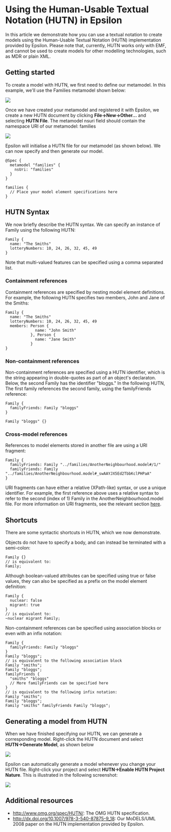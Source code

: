 # Using the Human-Usable Textual Notation (HUTN) in Epsilon

In this article we demonstrate how you can use a textual notation to create models using the Human-Usable Textual Notation (HUTN) implementation provided by Epsilon. Please note that, currently, HUTN works only with EMF, and cannot be used to create models for other modelling technologies, such as MDR or plain XML.

## Getting started

To create a model with HUTN, we first need to define our metamodel. In this example, we\'ll use the Families metamodel shown below:

![](families.png)

Once we have created your metamodel and registered it with Epsilon, we create a new HUTN document by clicking **File→New→Other\...** and selecting **HUTN File**. The metamodel nsuri field should contain the namespace URI of our metamodel: families

![](create.png)

Epsilon will initialise a HUTN file for our metamodel (as shown below). We can now specify and then generate our model.

    @Spec {
      metamodel "families" {
        nsUri: "families"
      }
    }

    families {
      // Place your model element specifications here
    }

## HUTN Syntax


We now briefly describe the HUTN syntax. We can specify an instance of Family using the following HUTN:

    Family {
      name: "The Smiths"
      lotteryNumbers: 10, 24, 26, 32, 45, 49
    }

Note that multi-valued features can be specified using a comma separated list.

### Containment references

Containment references are specified by nesting model element definitions. For example, the following HUTN specifies two members, John and Jane of the Smiths:

    Family {
      name: "The Smiths"
      lotteryNumbers: 10, 24, 26, 32, 45, 49
      members: Person {
                 name: "John Smith"
               }, Person {
                 name: "Jane Smith"
               }
    }

### Non-containment references

Non-containment references are specified using a HUTN identifier, which is the string appearing in double-quotes as part of an object\'s declaraton. Below, the second Family has the identifier "bloggs." In the following HUTN, The first family references the second family, using the familyFriends reference:

    Family {
      familyFriends: Family "bloggs"
    }

    Family "bloggs" {}

### Cross-model references

References to model elements stored in another file are using a URI fragment:

    Family {
      familyFriends: Family "../families/AnotherNeighbourhood.model#/1/"
      familyFriends: Family "../families/AnotherNeighbourhood.model#_swAAYJX5Ed2TbbKclPHPaA"
    }

URI fragments can have either a relative (XPath-like) syntax, or use a unique identifier. For example, the first reference above uses a relative syntax to refer to the second (index of 1) Family in the AnotherNeighbourhood.model file. For more information on URI fragments, see the relevant section [here](http://learning.infocollections.com/ebook%202/Computer/Programming/Java/Eclipse.Modeling.Framework/0131425420_ch13lev1sec2.html).

## Shortcuts

There are some syntactic shortcuts in HUTN, which we now demonstrate.

Objects do not have to specify a body, and can instead be terminated with a semi-colon:

    Family {}
    // is equivalent to:
    Family;

Although boolean-valued attributes can be specified using true or false values, they can also be specified as a prefix on the model element definition:

    Family {
      nuclear: false
      migrant: true
    }
    // is equivalent to:
    ~nuclear migrant Family;

Non-containment references can be specified using association blocks or even with an infix notation:

    Family {
      familyFriends: Family "bloggs"
    }
    Family "bloggs";
    // is equivalent to the following association block
    Family "smiths";
    Family "bloggs";
    familyFriends {
      "smiths" "bloggs"
      // More familyFriends can be specified here
    }
    // is equivalent to the following infix notation:
    Family "smiths";
    Family "bloggs";
    Family "smiths" familyFriends Family "bloggs";

## Generating a model from HUTN

When we have finished specifying our HUTN, we can generate a corresponding model. Right-click the HUTN document and select **HUTN→Generate Model**, as shown below

![](generate.png)

Epsilon can automatically generate a model whenever you change your HUTN file. Right-click your project and select **HUTN→Enable HUTN Project Nature**. This is illustrated in the following screenshot:

![](nature.png)

## Additional resources

- <http://www.omg.org/spec/HUTN/>: The OMG HUTN specification.
- <http://dx.doi.org/10.1007/978-3-540-87875-9_18>: Our MoDELS/UML 2008 paper on the HUTN implementation provided by Epsilon.
